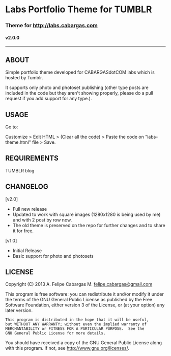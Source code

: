 # Labs Portfolio Theme for TUMBLR
### Theme for http://labs.cabargas.com
#### v2.0.0
___                              

ABOUT
-----

Simple portfolio theme developed for CABARGASdotCOM labs which is hosted by Tumblr.

It supports only photo and photoset publishing (other type posts are included in the code but they aren't showing properly, please do a pull request if you add support for any type.).

USAGE
-----

Go to:

Customize > Edit HTML > (Clear all the code) > Paste the code on "labs-theme.html" file > Save.

REQUIREMENTS
------------

TUMBLR blog

CHANGELOG
---------

[v2.0]

 - Full new release
 - Updated to work with square images (1280x1280 is being used by me) and with 2 post by row now.
 - The old theme is preserved on the repo for further changes and to share it for free.

[v1.0] 

  - Initial Release
  - Basic support for photo and photosets

LICENSE
-------

Copyright (C) 2013  A. Felipe Cabargas M. <felipe.cabargas@gmail.com>

   This program is free software: you can redistribute it and/or modify
   it under the terms of the GNU General Public License as published by
   the Free Software Foundation, either version 3 of the License, or
   (at your option) any later version.

    This program is distributed in the hope that it will be useful,
    but WITHOUT ANY WARRANTY; without even the implied warranty of
    MERCHANTABILITY or FITNESS FOR A PARTICULAR PURPOSE.  See the
    GNU General Public License for more details.

   You should have received a copy of the GNU General Public License
   along with this program.  If not, see <http://www.gnu.org/licenses/>.